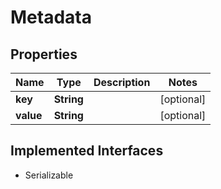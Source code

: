 

# Metadata

## Properties

Name | Type | Description | Notes
------------ | ------------- | ------------- | -------------
**key** | **String** |  |  [optional]
**value** | **String** |  |  [optional]


## Implemented Interfaces

* Serializable


